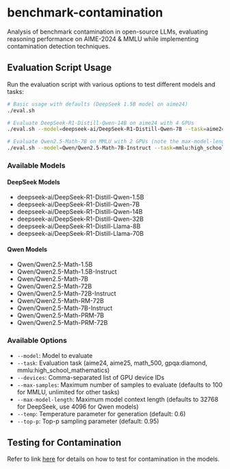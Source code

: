 # benchmark-contamination
Analysis of benchmark contamination in open-source LLMs, evaluating reasoning performance on AIME-2024 & MMLU while implementing contamination detection techniques.

## Evaluation Script Usage

Run the evaluation script with various options to test different models and tasks:

```bash
# Basic usage with defaults (DeepSeek 1.5B model on aime24)
./eval.sh

# Evaluate DeepSeek-R1-Distill-Qwen-14B on aime24 with 4 GPUs
./eval.sh --model=deepseek-ai/DeepSeek-R1-Distill-Qwen-7B --task=aime24 --devices=0,1,2,3

# Evaluate Qwen2.5-Math-7B on MMLU with 2 GPUs (note the max-model-length for Qwen models)
./eval.sh --model=Qwen/Qwen2.5-Math-7B-Instruct --task=mmlu:high_school_mathematics --devices=0,1 --max-model-length=4096 --temp=1.0 --top-p=0.9
```

### Available Models

#### DeepSeek Models
* deepseek-ai/DeepSeek-R1-Distill-Qwen-1.5B
* deepseek-ai/DeepSeek-R1-Distill-Qwen-7B
* deepseek-ai/DeepSeek-R1-Distill-Qwen-14B
* deepseek-ai/DeepSeek-R1-Distill-Qwen-32B
* deepseek-ai/DeepSeek-R1-Distill-Llama-8B
* deepseek-ai/DeepSeek-R1-Distill-Llama-70B

#### Qwen Models
* Qwen/Qwen2.5-Math-1.5B
* Qwen/Qwen2.5-Math-1.5B-Instruct
* Qwen/Qwen2.5-Math-7B
* Qwen/Qwen2.5-Math-72B
* Qwen/Qwen2.5-Math-72B-Instruct
* Qwen/Qwen2.5-Math-RM-72B
* Qwen/Qwen2.5-Math-7B-Instruct
* Qwen/Qwen2.5-Math-PRM-7B
* Qwen/Qwen2.5-Math-PRM-72B

### Available Options
* `--model`: Model to evaluate
* `--task`: Evaluation task (aime24, aime25, math_500, gpqa:diamond, mmlu:high_school_mathematics)
* `--devices`: Comma-separated list of GPU device IDs
* `--max-samples`: Maximum number of samples to evaluate (defaults to 100 for MMLU, unlimited for other tasks)
* `--max-model-length`: Maximum model context length (defaults to 32768 for DeepSeek, use 4096 for Qwen models)
* `--temp`: Temperature parameter for generation (default: 0.6)
* `--top-p`: Top-p sampling parameter (default: 0.95)

## Testing for Contamination

Refer to link [here](https://github.com/nate-daba/detect-benchmark-contamination) for details on how to test for contamination in the models.
